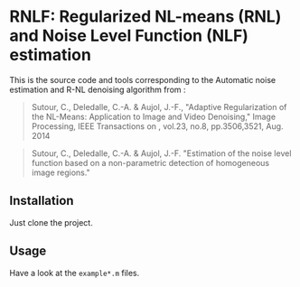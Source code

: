 # RNLF: Regularized NL-means (RNL) and Noise Level Function (NLF) estimation

This is the source code and tools corresponding to the Automatic noise estimation and R-NL denoising algorithm from :

> Sutour, C., Deledalle, C.-A. & Aujol, J.-F., 
> "Adaptive Regularization of the NL-Means: Application to Image and Video Denoising," 
> Image Processing, IEEE Transactions on , vol.23, no.8, pp.3506,3521, Aug. 2014

> Sutour, C., Deledalle, C.-A. & Aujol, J.-F. 
> "Estimation of the noise level function based on a non-parametric detection of homogeneous image regions."

## Installation

Just clone the project.

## Usage

Have a look at the `example*.m` files.
